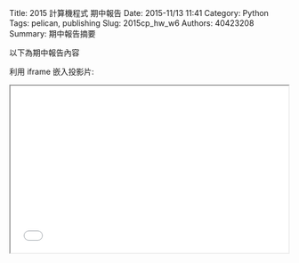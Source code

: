 Title: 2015 計算機程式 期中報告
Date: 2015-11/13 11:41
Category: Python
Tags: pelican, publishing
Slug: 2015cp_hw_w6
Authors: 40423208
Summary: 期中報告摘要

以下為期中報告內容

利用 iframe 嵌入投影片:

<iframe src="40423208_cp_w6_p.html" width="500" height="300"></iframe>

